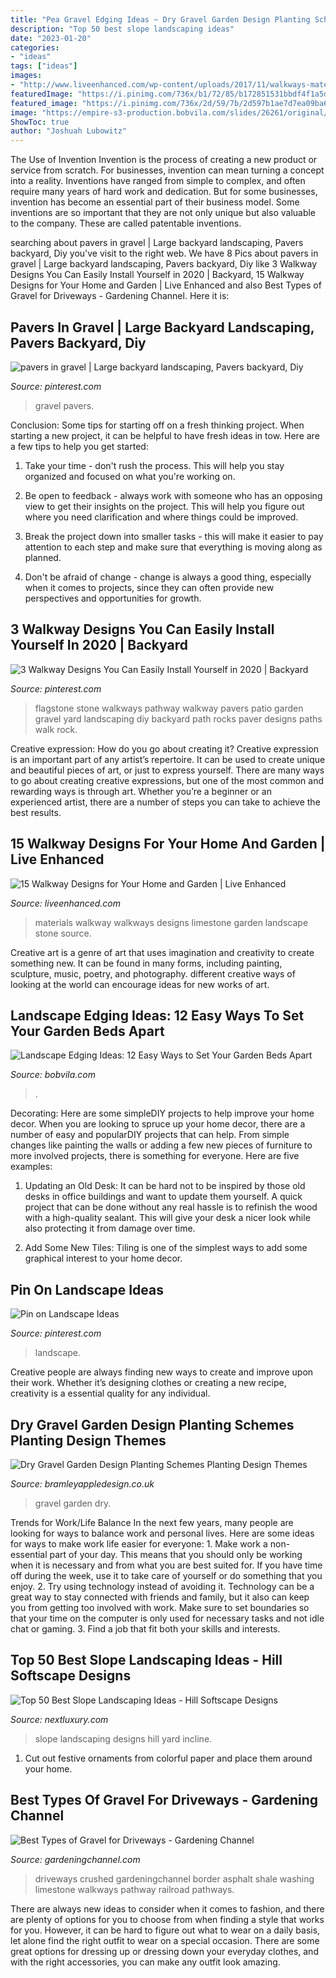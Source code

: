 ```yaml
---
title: "Pea Gravel Edging Ideas ~ Dry Gravel Garden Design Planting Schemes Planting Design Themes"
description: "Top 50 best slope landscaping ideas"
date: "2023-01-20"
categories:
- "ideas"
tags: ["ideas"]
images:
- "http://www.liveenhanced.com/wp-content/uploads/2017/11/walkways-materials-limestone.jpg"
featuredImage: "https://i.pinimg.com/736x/b1/72/85/b172851531bbdf4f1a5dd0d30ce37347.jpg"
featured_image: "https://i.pinimg.com/736x/2d/59/7b/2d597b1ae7d7ea09ba6404952a0bb5ba.jpg"
image: "https://empire-s3-production.bobvila.com/slides/26261/original/pound_in_edging.jpg?1591229144"
ShowToc: true
author: "Joshuah Lubowitz"
---
```



The Use of Invention
Invention is the process of creating a new product or service from scratch. For businesses, invention can mean turning a concept into a reality. Inventions have ranged from simple to complex, and often require many years of hard work and dedication. But for some businesses, invention has become an essential part of their business model. Some inventions are so important that they are not only unique but also valuable to the company. These are called patentable inventions.

	

		
searching about pavers in gravel | Large backyard landscaping, Pavers backyard, Diy you've visit to the right web. We have 8 Pics about pavers in gravel | Large backyard landscaping, Pavers backyard, Diy like 3 Walkway Designs You Can Easily Install Yourself in 2020 | Backyard, 15 Walkway Designs for Your Home and Garden | Live Enhanced and also Best Types of Gravel for Driveways - Gardening Channel. Here it is:
		
    
## Pavers In Gravel | Large Backyard Landscaping, Pavers Backyard, Diy

<img loading=lazy src="https://i.pinimg.com/736x/b1/72/85/b172851531bbdf4f1a5dd0d30ce37347.jpg" onerror="this.onerror=null;this.src='https://tse3.mm.bing.net/th?id=OIP.Ew-RLZd1FtGf_9rgUOPuuAAAAA&amp;pid=15.1';" alt="pavers in gravel | Large backyard landscaping, Pavers backyard, Diy">

_Source: pinterest.com_

>gravel pavers. 

	

Conclusion: Some tips for starting off on a fresh thinking project.
When starting a new project, it can be helpful to have fresh ideas in tow. Here are a few tips to help you get started:
1. Take your time - don't rush the process. This will help you stay organized and focused on what you're working on.

2. Be open to feedback - always work with someone who has an opposing view to get their insights on the project. This will help you figure out where you need clarification and where things could be improved.

3. Break the project down into smaller tasks - this will make it easier to pay attention to each step and make sure that everything is moving along as planned.

4. Don't be afraid of change - change is always a good thing, especially when it comes to projects, since they can often provide new perspectives and opportunities for growth.

    
## 3 Walkway Designs You Can Easily Install Yourself In 2020 | Backyard

<img loading=lazy src="https://i.pinimg.com/736x/6a/01/98/6a0198dea5f26bd7693fcbdbbf359c0b.jpg" onerror="this.onerror=null;this.src='https://tse4.mm.bing.net/th?id=OIP.gbDZr4ffwILYBwRC1WokfQHaKE&amp;pid=15.1';" alt="3 Walkway Designs You Can Easily Install Yourself in 2020 | Backyard">

_Source: pinterest.com_

>flagstone stone walkways pathway walkway pavers patio garden gravel yard landscaping diy backyard path rocks paver designs paths walk rock. 

	

Creative expression: How do you go about creating it?
Creative expression is an important part of any artist’s repertoire. It can be used to create unique and beautiful pieces of art, or just to express yourself. There are many ways to go about creating creative expressions, but one of the most common and rewarding ways is through art. Whether you’re a beginner or an experienced artist, there are a number of steps you can take to achieve the best results.

    
## 15 Walkway Designs For Your Home And Garden | Live Enhanced

<img loading=lazy src="http://www.liveenhanced.com/wp-content/uploads/2017/11/walkways-materials-limestone.jpg" onerror="this.onerror=null;this.src='https://tse1.mm.bing.net/th?id=OIP.G6q9IDAY8BL-78cRPq0WOwHaEl&amp;pid=15.1';" alt="15 Walkway Designs for Your Home and Garden | Live Enhanced">

_Source: liveenhanced.com_

>materials walkway walkways designs limestone garden landscape stone source. 

	

Creative art is a genre of art that uses imagination and creativity to create something new. It can be found in many forms, including painting, sculpture, music, poetry, and photography. different creative ways of looking at the world can encourage ideas for new works of art.

    
## Landscape Edging Ideas: 12 Easy Ways To Set Your Garden Beds Apart

<img loading=lazy src="https://empire-s3-production.bobvila.com/slides/26261/original/pound_in_edging.jpg?1591229144" onerror="this.onerror=null;this.src='https://tse3.mm.bing.net/th?id=OIP.8wNssr24f5NVofaOvHxY1gHaJ4&amp;pid=15.1';" alt="Landscape Edging Ideas: 12 Easy Ways to Set Your Garden Beds Apart">

_Source: bobvila.com_

>. 

	

Decorating: Here are some simpleDIY projects to help improve your home decor.
When you are looking to spruce up your home decor, there are a number of easy and popularDIY projects that can help. From simple changes like painting the walls or adding a few new pieces of furniture to more involved projects, there is something for everyone. Here are five examples:
1. Updating an Old Desk: It can be hard not to be inspired by those old desks in office buildings and want to update them yourself. A quick project that can be done without any real hassle is to refinish the wood with a high-quality sealant. This will give your desk a nicer look while also protecting it from damage over time.

2. Add Some New Tiles: Tiling is one of the simplest ways to add some graphical interest to your home decor.

    
## Pin On Landscape Ideas

<img loading=lazy src="https://i.pinimg.com/736x/2d/59/7b/2d597b1ae7d7ea09ba6404952a0bb5ba.jpg" onerror="this.onerror=null;this.src='https://tse1.mm.bing.net/th?id=OIP.TXiTgR1XNPpJs3fyyK5eFgHaJ7&amp;pid=15.1';" alt="Pin on Landscape Ideas">

_Source: pinterest.com_

>landscape. 

	

Creative people are always finding new ways to create and improve upon their work. Whether it’s designing clothes or creating a new recipe, creativity is a essential quality for any individual.

    
## Dry Gravel Garden Design Planting Schemes Planting Design Themes

<img loading=lazy src="https://bramleyappledesign.co.uk/wp-content/uploads/2018/07/Gravel-Garden-3-1024x650.jpg" onerror="this.onerror=null;this.src='https://tse1.mm.bing.net/th?id=OIP.QdvkjVbM2ML-cOzq64w55wHaEs&amp;pid=15.1';" alt="Dry Gravel Garden Design Planting Schemes Planting Design Themes">

_Source: bramleyappledesign.co.uk_

>gravel garden dry. 

	

Trends for Work/Life Balance
In the next few years, many people are looking for ways to balance work and personal lives. Here are some ideas for ways to make work life easier for everyone: 1. Make work a non-essential part of your day. This means that you should only be working when it is necessary and from what you are best suited for. If you have time off during the week, use it to take care of yourself or do something that you enjoy. 2. Try using technology instead of avoiding it. Technology can be a great way to stay connected with friends and family, but it also can keep you from getting too involved with work. Make sure to set boundaries so that your time on the computer is only used for necessary tasks and not idle chat or gaming. 3. Find a job that fit both your skills and interests.

    
## Top 50 Best Slope Landscaping Ideas - Hill Softscape Designs

<img loading=lazy src="http://nextluxury.com/wp-content/uploads/home-exterior-designs-slope-landscaping.jpg" onerror="this.onerror=null;this.src='https://tse2.mm.bing.net/th?id=OIP.ZnVE0NTFl2u9oCvdT2zLowAAAA&amp;pid=15.1';" alt="Top 50 Best Slope Landscaping Ideas - Hill Softscape Designs">

_Source: nextluxury.com_

>slope landscaping designs hill yard incline. 

	

1. Cut out festive ornaments from colorful paper and place them around your home.

    
## Best Types Of Gravel For Driveways - Gardening Channel

<img loading=lazy src="https://www.gardeningchannel.com/wp-content/uploads/2013/04/gravel-for-driveways.jpeg" onerror="this.onerror=null;this.src='https://tse1.mm.bing.net/th?id=OIP.xThd6J6dMVUJX7rOaBsULgHaNN&amp;pid=15.1';" alt="Best Types of Gravel for Driveways - Gardening Channel">

_Source: gardeningchannel.com_

>driveways crushed gardeningchannel border asphalt shale washing limestone walkways pathway railroad pathways. 

	

There are always new ideas to consider when it comes to fashion, and there are plenty of options for you to choose from when finding a style that works for you. However, it can be hard to figure out what to wear on a daily basis, let alone find the right outfit to wear on a special occasion. There are some great options for dressing up or dressing down your everyday clothes, and with the right accessories, you can make any outfit look amazing.

